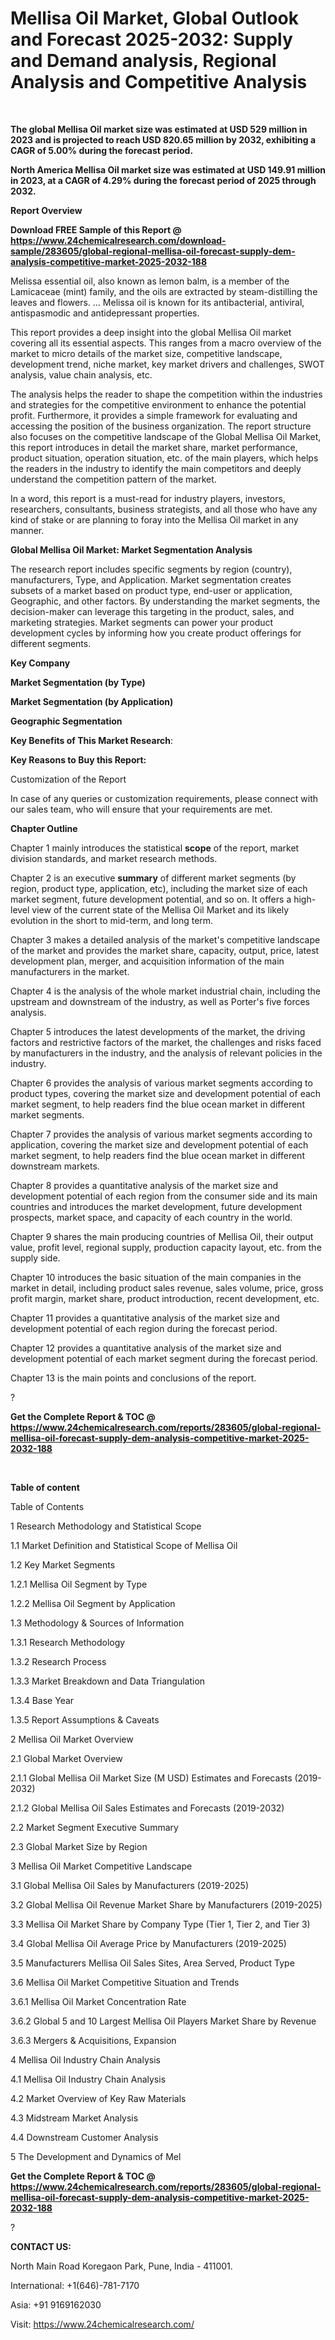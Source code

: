 <h1>Mellisa Oil Market, Global Outlook and Forecast 2025-2032: Supply and Demand analysis, Regional Analysis and Competitive Analysis</h1><br/><p><strong>The global Mellisa Oil market size was estimated at USD 529 million in 2023 and is projected to reach USD 820.65 million by 2032, exhibiting a <strong>CAGR</strong> of 5.00% during the forecast period.</strong></p>
 
 
 
 <p><strong>North America Mellisa Oil market size was estimated at USD 149.91 million in 2023, at a <strong>CAGR</strong> of 4.29% during the forecast period of 2025 through 2032.</strong></p>
 
 
 
 <p><strong>Report Overview</strong></p>
 
 
 
 <div><b>Download FREE Sample of this Report @ <a href="https://www.24chemicalresearch.com/download-sample/283605/global-regional-mellisa-oil-forecast-supply-dem-analysis-competitive-market-2025-2032-188">https://www.24chemicalresearch.com/download-sample/283605/global-regional-mellisa-oil-forecast-supply-dem-analysis-competitive-market-2025-2032-188</a></b></div>
 
 
 
 <p>Melissa essential oil, also known as lemon balm, is a member of the Lamicaceae (mint) family, and the oils are extracted by steam-distilling the leaves and flowers. ... Melissa oil is known for its antibacterial, antiviral, antispasmodic and antidepressant properties.</p>
 
 
 
 <p>This report provides a deep insight into the global Mellisa Oil market covering all its essential aspects. This ranges from a macro overview of the market to micro details of the market size, competitive landscape, development trend, niche market, key market drivers and challenges, SWOT analysis, value chain analysis, etc.</p>
 
 
 
 <p>The analysis helps the reader to shape the competition within the industries and strategies for the competitive environment to enhance the potential profit. Furthermore, it provides a simple framework for evaluating and accessing the position of the business organization. The report structure also focuses on the competitive landscape of the Global Mellisa Oil Market, this report introduces in detail the market share, market performance, product situation, operation situation, etc. of the main players, which helps the readers in the industry to identify the main competitors and deeply understand the competition pattern of the market.</p>
 
 
 
 <p>In a word, this report is a must-read for industry players, investors, researchers, consultants, business strategists, and all those who have any kind of stake or are planning to foray into the Mellisa Oil market in any manner.</p>
 
 
 
 <p><strong>Global Mellisa Oil Market: Market Segmentation Analysis</strong></p>
 
 
 
 <p>The research report includes specific segments by region (country), manufacturers, Type, and Application. Market segmentation creates subsets of a market based on product type, end-user or application, Geographic, and other factors. By understanding the market segments, the decision-maker can leverage this targeting in the product, sales, and marketing strategies. Market segments can power your product development cycles by informing how you create product offerings for different segments.</p>
 
 
 
 <p><strong>Key Company</strong></p>
 
 
 
 <p><strong>Market Segmentation (by Type)</strong></p>
 
 
 
 <p><strong>Market Segmentation (<strong>by Application</strong>)</strong></p>
 
 
 
 <p><strong>Geographic Segmentation</strong></p>
 
 
 
 <p><strong>Key Benefits of This Market Research</strong>:</p>
 
 
 
 <p><strong>Key <strong>Reasons to Buy</strong> this Report:</strong></p>
 
 
 
 <p>Customization of the Report</p>
 
 
 
 <p>In case of any queries or customization requirements, please connect with our sales team, who will ensure that your requirements are met.</p>
 
 
 
 <p><strong>Chapter Outline</strong></p>
 
 
 
 <p>Chapter 1 mainly introduces the statistical <strong>scope</strong> of the report, market division standards, and market research methods.</p>
 
 
 
 <p>Chapter 2 is an executive <strong>summary</strong> of different market segments (by region, product type, application, etc), including the market size of each market segment, future development potential, and so on. It offers a high-level view of the current state of the Mellisa Oil Market and its likely evolution in the short to mid-term, and long term.</p>
 
 
 
 <p>Chapter 3 makes a detailed analysis of the market&#39;s competitive landscape of the market and provides the market share, capacity, output, price, latest development plan, merger, and acquisition information of the main manufacturers in the market.</p>
 
 
 
 <p>Chapter 4 is the analysis of the whole market industrial chain, including the upstream and downstream of the industry, as well as Porter&#39;s five forces analysis.</p>
 
 
 
 <p>Chapter 5 introduces the latest developments of the market, the driving factors and restrictive factors of the market, the challenges and risks faced by manufacturers in the industry, and the analysis of relevant policies in the industry.</p>
 
 
 
 <p>Chapter 6 provides the analysis of various market segments according to product types, covering the market size and development potential of each market segment, to help readers find the blue ocean market in different market segments.</p>
 
 
 
 <p>Chapter 7 provides the analysis of various market segments according to application, covering the market size and development potential of each market segment, to help readers find the blue ocean market in different downstream markets.</p>
 
 
 
 <p>Chapter 8 provides a quantitative analysis of the market size and development potential of each region from the consumer side and its main countries and introduces the market development, future development prospects, market space, and capacity of each country in the world.</p>
 
 
 
 <p>Chapter 9 shares the main producing countries of Mellisa Oil, their output value, profit level, regional supply, production capacity layout, etc. from the supply side.</p>
 
 
 
 <p>Chapter 10 introduces the basic situation of the main companies in the market in detail, including product sales revenue, sales volume, price, gross profit margin, market share, product introduction, recent development, etc.</p>
 
 
 
 <p>Chapter 11 provides a quantitative analysis of the market size and development potential of each region during the forecast period.</p>
 
 
 
 <p>Chapter 12 provides a quantitative analysis of the market size and development potential of each market segment during the forecast period.</p>
 
 
 
 <p>Chapter 13 is the main points and conclusions of the report.</p>
 
 
 
 <p>? </p>
 
 
 
 <div><b>Get the Complete Report & TOC @ <a href="https://www.24chemicalresearch.com/reports/283605/global-regional-mellisa-oil-forecast-supply-dem-analysis-competitive-market-2025-2032-188">https://www.24chemicalresearch.com/reports/283605/global-regional-mellisa-oil-forecast-supply-dem-analysis-competitive-market-2025-2032-188</a></b></div>
 
 
 
 <p><br />
 
 <b>Table of content</b></p>
 
 
 
 <p>Table of Contents<br />
 
 1 Research Methodology and Statistical Scope<br />
 
 1.1 Market Definition and Statistical Scope of Mellisa Oil<br />
 
 1.2 Key Market Segments<br />
 
 1.2.1 Mellisa Oil Segment by Type<br />
 
 1.2.2 Mellisa Oil Segment by Application<br />
 
 1.3 Methodology & Sources of Information<br />
 
 1.3.1 Research Methodology<br />
 
 1.3.2 Research Process<br />
 
 1.3.3 Market Breakdown and Data Triangulation<br />
 
 1.3.4 Base Year<br />
 
 1.3.5 Report Assumptions & Caveats<br />
 
 2 Mellisa Oil Market Overview<br />
 
 2.1 Global Market Overview<br />
 
 2.1.1 Global Mellisa Oil Market Size (M USD) Estimates and Forecasts (2019-2032)<br />
 
 2.1.2 Global Mellisa Oil Sales Estimates and Forecasts (2019-2032)<br />
 
 2.2 Market Segment Executive Summary<br />
 
 2.3 Global Market Size by Region<br />
 
 3 Mellisa Oil Market Competitive Landscape<br />
 
 3.1 Global Mellisa Oil Sales by Manufacturers (2019-2025)<br />
 
 3.2 Global Mellisa Oil Revenue Market Share by Manufacturers (2019-2025)<br />
 
 3.3 Mellisa Oil Market Share by Company Type (Tier 1, Tier 2, and Tier 3)<br />
 
 3.4 Global Mellisa Oil Average Price by Manufacturers (2019-2025)<br />
 
 3.5 Manufacturers Mellisa Oil Sales Sites, Area Served, Product Type<br />
 
 3.6 Mellisa Oil Market Competitive Situation and Trends<br />
 
 3.6.1 Mellisa Oil Market Concentration Rate<br />
 
 3.6.2 Global 5 and 10 Largest Mellisa Oil Players Market Share by Revenue<br />
 
 3.6.3 Mergers & Acquisitions, Expansion<br />
 
 4 Mellisa Oil Industry Chain Analysis<br />
 
 4.1 Mellisa Oil Industry Chain Analysis<br />
 
 4.2 Market Overview of Key Raw Materials<br />
 
 4.3 Midstream Market Analysis<br />
 
 4.4 Downstream Customer Analysis<br />
 
 5 The Development and Dynamics of Mel</p>
 
 
 
 <div><b>Get the Complete Report & TOC @ <a href="https://www.24chemicalresearch.com/reports/283605/global-regional-mellisa-oil-forecast-supply-dem-analysis-competitive-market-2025-2032-188">https://www.24chemicalresearch.com/reports/283605/global-regional-mellisa-oil-forecast-supply-dem-analysis-competitive-market-2025-2032-188</a></b></div>
 
 
 
 <p>? </p>
 
 
 
 <p><b>CONTACT US:</b><br />
 
 North Main Road Koregaon Park, Pune, India - 411001.<br />
 
 International: +1(646)-781-7170<br />
 
 Asia: +91 9169162030<br />
 
 Visit: <a href="https://www.24chemicalresearch.com/">https://www.24chemicalresearch.com/</a></p>